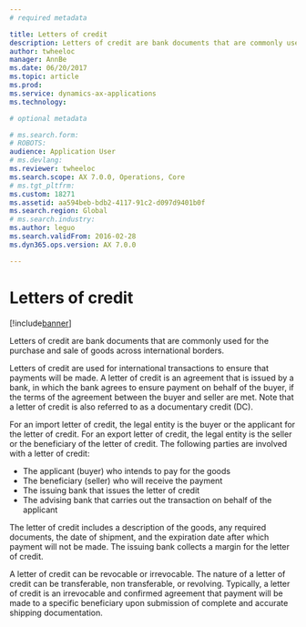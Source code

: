 ```yaml
---
# required metadata

title: Letters of credit
description: Letters of credit are bank documents that are commonly used for the purchase and sale of goods across international borders. 
author: twheeloc
manager: AnnBe
ms.date: 06/20/2017
ms.topic: article
ms.prod: 
ms.service: dynamics-ax-applications
ms.technology: 

# optional metadata

# ms.search.form: 
# ROBOTS: 
audience: Application User
# ms.devlang: 
ms.reviewer: twheeloc
ms.search.scope: AX 7.0.0, Operations, Core
# ms.tgt_pltfrm: 
ms.custom: 18271
ms.assetid: aa594beb-bdb2-4117-91c2-d097d9401b0f
ms.search.region: Global
# ms.search.industry: 
ms.author: leguo
ms.search.validFrom: 2016-02-28
ms.dyn365.ops.version: AX 7.0.0

---
```


# Letters of credit

[!include[banner](../includes/banner.md)]


Letters of credit are bank documents that are commonly used for the purchase and sale of goods across international borders. 

Letters of credit are used for international transactions to ensure that payments will be made. A letter of credit is an agreement that is issued by a bank, in which the bank agrees to ensure payment on behalf of the buyer, if the terms of the agreement between the buyer and seller are met. Note that a letter of credit is also referred to as a documentary credit (DC). 

For an import letter of credit, the legal entity is the buyer or the applicant for the letter of credit. For an export letter of credit, the legal entity is the seller or the beneficiary of the letter of credit. The following parties are involved with a letter of credit: 

 - The applicant (buyer) who intends to pay for the goods 
 - The beneficiary (seller) who will receive the payment
 - The issuing bank that issues the letter of credit
 - The advising bank that carries out the transaction on behalf of the applicant

The letter of credit includes a description of the goods, any required documents, the date of shipment, and the expiration date after which payment will not be made. The issuing bank collects a margin for the letter of credit. 

A letter of credit can be revocable or irrevocable. The nature of a letter of credit can be transferable, non transferable, or revolving. Typically, a letter of credit is an irrevocable and confirmed agreement that payment will be made to a specific beneficiary upon submission of complete and accurate shipping documentation.




